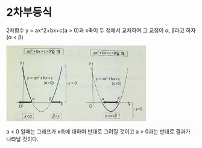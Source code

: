 # 2차부등식

2차함수 y = ax^2+bx+c(a > 0)과 x축이 두 점에서 교차하며 그 교점이 α, β라고 하자 (α < β) 

![](./Figure/Quadratic_Inequality1.JPG)

a < 0 일때는 그래프가 x축에 대하여 반대로 그려질 것이고 a > 0과는 반대로 결과가 나타날 것이다. 